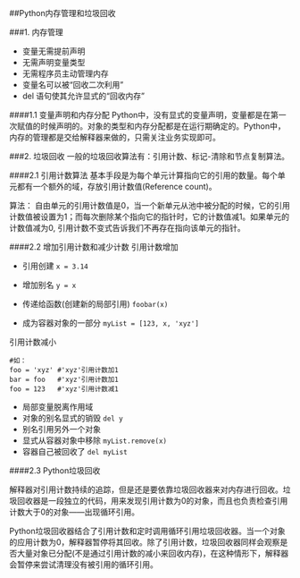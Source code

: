 ##Python内存管理和垃圾回收

###1. 内存管理

* 变量无需提前声明
* 无需声明变量类型
* 无需程序员主动管理内存
* 变量名可以被“回收二次利用”
* del 语句使其允许显式的“回收内存”

####1.1 变量声明和内存分配
Python中，没有显式的变量声明，变量都是在第一次赋值的时候声明的。对象的类型和内存分配都是在运行期确定的。Python中，内存的管理都是交给解释器来做的，只需关注业务实现即可。


###2. 垃圾回收
一般的垃圾回收算法有：引用计数、标记-清除和节点复制算法。

####2.1 引用计数算法
基本手段是为每个单元计算指向它的引用的数量。每个单元都有一个额外的域，存放引用计数值(Reference count)。

算法：
自由单元的引用计数值是0，当一个新单元从池中被分配的时候，它的引用计数值被设置为1；而每次删除某个指向它的指针时，它的计数值减1。如果单元的计数值减为0, 引用计数不变式告诉我们不再存在指向该单元的指针。

####2.2 增加引用计数和减少计数
引用计数增加

* 引用创建 `x = 3.14`

* 增加别名 `y = x`

* 传递给函数(创建新的局部引用) `foobar(x)`

* 成为容器对象的一部分 `myList = [123, x, 'xyz']`

引用计数减小

	#如：
	foo = 'xyz' #'xyz'引用计数加1
	bar = foo	#'xyz'引用计数加1
	foo = 123	#'xyz'引用计数减1


* 局部变量脱离作用域
* 对象的别名显式的销毁 `del y`
* 别名引用另外一个对象
* 显式从容器对象中移除 `myList.remove(x)`
* 容器自己被回收了 `del myList`

####2.3 Python垃圾回收

解释器对引用计数持续的追踪，但是还是要依靠垃圾回收器来对内存进行回收。垃圾回收器是一段独立的代码，用来发现引用计数为0的对象，而且也负责检查引用计数大于0的对象——出现循环引用。

Python垃圾回收器结合了引用计数和定时调用循环引用垃圾回收器。当一个对象的应用计数为0，解释器暂停将其回收。除了引用计数，垃圾回收器同样会观察是否大量对象已分配(不是通过引用计数的减小来回收内存)，在这种情形下，解释器会暂停来尝试清理没有被引用的循环引用。

